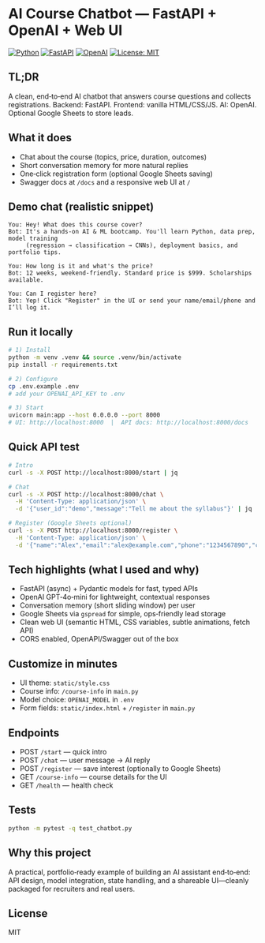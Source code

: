 # AI Course Chatbot — FastAPI + OpenAI + Web UI

[![Python](https://img.shields.io/badge/Python-3.10+-3776AB?logo=python&logoColor=white)](https://python.org)
[![FastAPI](https://img.shields.io/badge/FastAPI-async-green?logo=fastapi&logoColor=white)](https://fastapi.tiangolo.com)
[![OpenAI](https://img.shields.io/badge/OpenAI-GPT--4o--mini-orange)](https://platform.openai.com)
[![License: MIT](https://img.shields.io/badge/License-MIT-yellow.svg)](LICENSE)

## TL;DR
A clean, end‑to‑end AI chatbot that answers course questions and collects registrations. Backend: FastAPI. Frontend: vanilla HTML/CSS/JS. AI: OpenAI. Optional Google Sheets to store leads.

## What it does
- Chat about the course (topics, price, duration, outcomes)
- Short conversation memory for more natural replies
- One‑click registration form (optional Google Sheets saving)
- Swagger docs at `/docs` and a responsive web UI at `/`

## Demo chat (realistic snippet)
```
You: Hey! What does this course cover?
Bot: It's a hands‑on AI & ML bootcamp. You'll learn Python, data prep, model training
     (regression → classification → CNNs), deployment basics, and portfolio tips.

You: How long is it and what's the price?
Bot: 12 weeks, weekend-friendly. Standard price is $999. Scholarships available.

You: Can I register here?
Bot: Yep! Click "Register" in the UI or send your name/email/phone and I’ll log it.
```

## Run it locally
```bash
# 1) Install
python -m venv .venv && source .venv/bin/activate
pip install -r requirements.txt

# 2) Configure
cp .env.example .env
# add your OPENAI_API_KEY to .env

# 3) Start
uvicorn main:app --host 0.0.0.0 --port 8000
# UI: http://localhost:8000  |  API docs: http://localhost:8000/docs
```

## Quick API test
```bash
# Intro
curl -s -X POST http://localhost:8000/start | jq

# Chat
curl -s -X POST http://localhost:8000/chat \
  -H 'Content-Type: application/json' \
  -d '{"user_id":"demo","message":"Tell me about the syllabus"}' | jq

# Register (Google Sheets optional)
curl -s -X POST http://localhost:8000/register \
  -H 'Content-Type: application/json' \
  -d '{"name":"Alex","email":"alex@example.com","phone":"1234567890","course":"AI Bootcamp"}' | jq
```

## Tech highlights (what I used and why)
- FastAPI (async) + Pydantic models for fast, typed APIs
- OpenAI GPT‑4o‑mini for lightweight, contextual responses
- Conversation memory (short sliding window) per user
- Google Sheets via `gspread` for simple, ops‑friendly lead storage
- Clean web UI (semantic HTML, CSS variables, subtle animations, fetch API)
- CORS enabled, OpenAPI/Swagger out of the box

## Customize in minutes
- UI theme: `static/style.css`
- Course info: `/course-info` in `main.py`
- Model choice: `OPENAI_MODEL` in `.env`
- Form fields: `static/index.html` + `/register` in `main.py`

## Endpoints
- POST `/start` — quick intro
- POST `/chat` — user message → AI reply
- POST `/register` — save interest (optionally to Google Sheets)
- GET `/course-info` — course details for the UI
- GET `/health` — health check

## Tests
```bash
python -m pytest -q test_chatbot.py
```

## Why this project
A practical, portfolio‑ready example of building an AI assistant end‑to‑end: API design, model integration, state handling, and a shareable UI—cleanly packaged for recruiters and real users.

## License
MIT
